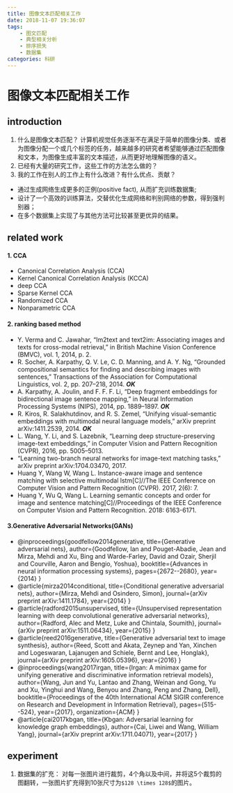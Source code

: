 ```yaml
---
title: 图像文本匹配相关工作
date: 2018-11-07 19:36:07
tags: 
    - 图文匹配
    - 典型相关分析
    - 排序损失
    - 数据集
categories: 科研
---
```


# 图像文本匹配相关工作

## introduction
1. 什么是图像文本匹配？
计算机视觉任务逐渐不在满足于简单的图像分类、或者为图像分配一个或几个标签的任务，越来越多的研究者希望能够通过匹配图像和文本，为图像生成丰富的文本描述，从而更好地理解图像的语义。
2. 已经有大量的研究工作，这些工作的方法怎么做的？
3. 我的工作在别人的工作上有什么改进？有什么优点、贡献？
- 通过生成网络生成更多的正例(positive fact), 从而扩充训练数据集;
- 设计了一个高效的训练算法，交替优化生成网络和判别网络的参数，得到强判别器；
- 在多个数据集上实现了与其他方法可比较甚至更优异的结果。


## related work

#### 1. CCA
- Canonical Correlation Analysis (CCA)
- Kernel Canonical Correlation Analysis (KCCA)
- deep CCA
- Sparse Kernel CCA
- Randomized CCA
- Nonparametric CCA 
#### 2. ranking based method
- Y. Verma and C. Jawahar, “Im2text and text2im: Associating images and texts for cross-modal retrieval,” in British Machine Vision Conference (BMVC), vol. 1, 2014, p. 2.
- R. Socher, A. Karpathy, Q. V. Le, C. D. Manning, and A. Y. Ng, “Grounded compositional semantics for finding and describing images with sentences,” Transactions of the Association for Computational Linguistics, vol. 2, pp. 207–218, 2014.  ***OK***
- A. Karpathy, A. Joulin, and F. F. F. Li, “Deep fragment embeddings for bidirectional image sentence mapping,” in Neural Information Processing Systems (NIPS), 2014, pp. 1889–1897. ***OK***
- R. Kiros, R. Salakhutdinov, and R. S. Zemel, “Unifying visual-semantic embeddings with multimodal neural language models,” arXiv preprint arXiv:1411.2539, 2014. ***OK***
- L. Wang, Y. Li, and S. Lazebnik, “Learning deep structure-preserving image-text embeddings,” in Computer Vision and Pattern Recognition (CVPR), 2016, pp. 5005–5013.
- “Learning two-branch neural networks for image-text matching tasks,” arXiv preprint arXiv:1704.03470, 2017.
- Huang Y, Wang W, Wang L. Instance-aware image and sentence matching with selective multimodal lstm[C]//The IEEE Conference on Computer Vision and Pattern Recognition (CVPR). 2017, 2(6): 7.
- Huang Y, Wu Q, Wang L. Learning semantic concepts and order for image and sentence matching[C]//Proceedings of the IEEE Conference on Computer Vision and Pattern Recognition. 2018: 6163-6171.

#### 3.Generative Adversarial Networks(GANs)

- @inproceedings{goodfellow2014generative,
  title={Generative adversarial nets},
  author={Goodfellow, Ian and Pouget-Abadie, Jean and Mirza, Mehdi and Xu, Bing and Warde-Farley, David and Ozair, Sherjil and Courville, Aaron and Bengio, Yoshua},
  booktitle={Advances in neural information processing systems},
  pages={2672--2680},
  year={2014}
}
- @article{mirza2014conditional,
  title={Conditional generative adversarial nets},
  author={Mirza, Mehdi and Osindero, Simon},
  journal={arXiv preprint arXiv:1411.1784},
  year={2014}
}
- @article{radford2015unsupervised,
  title={Unsupervised representation learning with deep convolutional generative adversarial networks},
  author={Radford, Alec and Metz, Luke and Chintala, Soumith},
  journal={arXiv preprint arXiv:1511.06434},
  year={2015}
}
- @article{reed2016generative,
  title={Generative adversarial text to image synthesis},
  author={Reed, Scott and Akata, Zeynep and Yan, Xinchen and Logeswaran, Lajanugen and Schiele, Bernt and Lee, Honglak},
  journal={arXiv preprint arXiv:1605.05396},
  year={2016}
}
- @inproceedings{wang2017irgan,
  title={Irgan: A minimax game for unifying generative and discriminative information retrieval models},
  author={Wang, Jun and Yu, Lantao and Zhang, Weinan and Gong, Yu and Xu, Yinghui and Wang, Benyou and Zhang, Peng and Zhang, Dell},
  booktitle={Proceedings of the 40th International ACM SIGIR conference on Research and Development in Information Retrieval},
  pages={515--524},
  year={2017},
  organization={ACM}
}
- @article{cai2017kbgan,
  title={Kbgan: Adversarial learning for knowledge graph embeddings},
  author={Cai, Liwei and Wang, William Yang},
  journal={arXiv preprint arXiv:1711.04071},
  year={2017}
}


## experiment
1. 数据集的扩充：
对每一张图片进行裁剪，4个角以及中间，并将这5个裁剪的图翻转，一张图片扩充得到10张尺寸为`$128 \times 128$`的图片。
